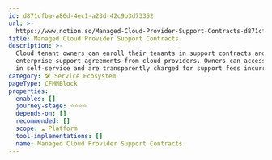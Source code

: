 ```yaml
---
id: d871cfba-a86d-4ec1-a23d-42c9b3d73352
url: >-
  https://www.notion.so/Managed-Cloud-Provider-Support-Contracts-d871cfbaa86d4ec1a23d42c9b3d73352
title: Managed Cloud Provider Support Contracts
description: >-
  Cloud tenant owners can enroll their tenants in support contracts and/or
  enterprise support agreements from cloud providers. Owners can access support
  in self-service and are transparently charged for support fees incurred.
category: 🛠 Service Ecosystem
pageType: CFMMBlock
properties:
  enables: []
  journey-stage: ⭐️⭐️⭐️⭐️
  depends-on: []
  recommended: []
  scope: ☁️ Platform
  tool-implementations: []
  name: Managed Cloud Provider Support Contracts
---
```


